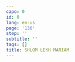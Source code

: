 ```yaml
---
capo: 0
id: 0
lang: en-us
page: '130'
step: ''
subtitle: ''
tags: []
title: SHLOM LEKH MARIAM
---
```

